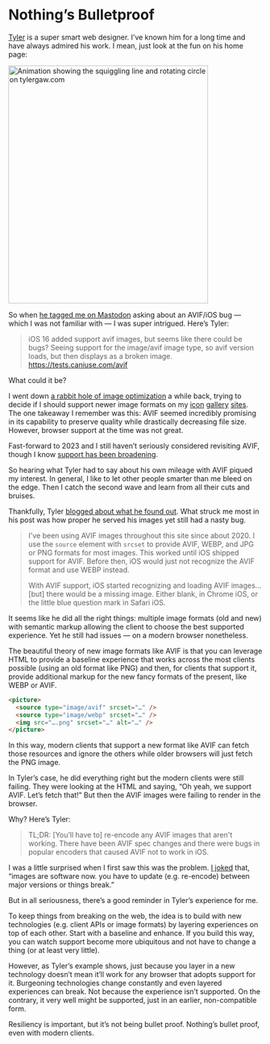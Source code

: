 # Nothing’s Bulletproof

[Tyler](https://tylergaw.com/) is a super smart web designer. I’ve known him for a long time and have always admired his work. I mean, just look at the fun on his home page:

<img src="https://cdn.jim-nielsen.com/blog/2023/tyler-gaw-website.gif" width="396" height="472" alt="Animation showing the squiggling line and rotating circle on tylergaw.com" />

So when [he tagged me on Mastodon](https://mastodon.social/@tylergaw/109773405716485185) asking about an AVIF/iOS bug — which I was not familiar with — I was super intrigued. Here’s Tyler:

> iOS 16 added support avif images, but seems like there could be bugs? Seeing support for the image/avif image type, so avif version loads, but then displays as a broken image. https://tests.caniuse.com/avif 

What could it be?

I went down [a rabbit hole of image optimization](https://blog.jim-nielsen.com/2019/down-the-rabbit-hole-of-image-optimization-tooling/) a while back, trying to decide if I should support newer image formats on my [icon](https://www.iosicongallery.com) [gallery](https://www.macosicongallery.com) [sites](https://www.watchosicongallery.com). The one takeaway I remember was this: AVIF seemed incredibly promising in its capability to preserve quality while drastically decreasing file size. However, browser support at the time was not great.

Fast-forward to 2023 and I still haven’t seriously considered revisiting AVIF, though I know [support has been broadening](https://www.coywolf.news/webdev/safari-supports-avif-in-macos-ventura-and-ios-16/).

So hearing what Tyler had to say about his own mileage with AVIF piqued my interest. In general, I like to let other people smarter than me bleed on the edge. Then I catch the second wave and learn from all their cuts and bruises.

Thankfully, Tyler [blogged about what he found out](https://tylergaw.com/blog/ios-16-avif-fix/). What struck me most in his post was how proper he served his images yet still had a nasty bug.

> I've been using AVIF images throughout this site since about 2020. I use the `source` element with `srcset` to provide AVIF, WEBP, and JPG or PNG formats for most images. This worked until iOS shipped support for AVIF. Before then, iOS would just not recognize the AVIF format and use WEBP instead.
> 
> With AVIF support, iOS started recognizing and loading AVIF images…[but] there would be a missing image. Either blank, in Chrome iOS, or the little blue question mark in Safari iOS.

It seems like he did all the right things: multiple image formats (old and new) with semantic markup allowing the client to choose the best supported experience. Yet he still had issues — on a modern browser nonetheless.

The beautiful theory of new image formats like AVIF is that you can leverage HTML to provide a baseline experience that works across the most clients possible (using an old format like PNG) and then, for clients that support it, provide additional markup for the new fancy formats of the present, like WEBP or AVIF.

```html
<picture>
  <source type="image/avif" srcset="…" />
  <source type="image/webp" srcset="…" />
  <img src="….png" srcset="…" alt="…" />
</picture>
```

In this way, modern clients that support a new format like AVIF can fetch those resources and ignore the others while older browsers will just fetch the PNG image.

In Tyler’s case, he did everything right but the modern clients were still failing. They were looking at the HTML and saying, “Oh yeah, we support AVIF. Let’s fetch that!” But then the AVIF images were failing to render in the browser.

Why? Here’s Tyler:

> TL;DR: [You’ll have to] re-encode any AVIF images that aren't working. There have been AVIF spec changes and there were bugs in popular encoders that caused AVIF not to work in iOS.

I was a little surprised when I first saw this was the problem. [I joked](https://mastodon.social/@jimniels/109773680963077592) that, “images are software now. you have to update (e.g. re-encode) between major versions or things break.”

But in all seriousness, there’s a good reminder in Tyler’s experience for me.

To keep things from breaking on the web, the idea is to build with new technologies (e.g. client APIs or image formats) by layering experiences on top of each other. Start with a baseline and enhance. If you build this way, you can watch support become more ubiquitous and not have to change a thing (or at least very little).

However, as Tyler’s example shows, just because you layer in a new technology doesn’t mean it’ll work for any browser that adopts support for it. Burgeoning technologies change constantly and even layered experiences can break. Not because the experience isn’t supported. On the contrary, it very well might be supported, just in an earlier, non-compatible form.

Resiliency is important, but it’s not being bullet proof. Nothing’s bullet proof, even with modern clients. 